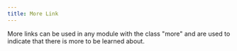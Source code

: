```yaml
---
title: More Link
---
```


More links can be used in any module with the class "more" and are used to indicate that there is more to be learned about.